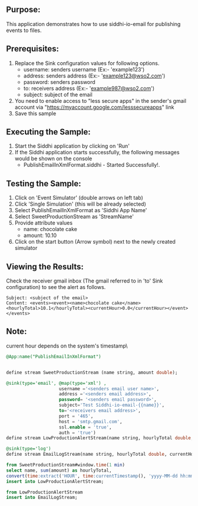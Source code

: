 
## Purpose:
This application demonstrates how to use siddhi-io-email for publishing events to files.

## Prerequisites:
1) Replace the Sink configuration values for following options.
    - username: senders username (Ex:- 'example123')
    - address: senders address (Ex:- 'example123@wso2.com')
    - password: senders password
    - to: receivers address (Ex:- 'example987@wso2.com')
    - subject: subject of the email
2) You need to enable access to "less secure apps" in the sender's gmail account via "https://myaccount.google.com/lesssecureapps" link
3) Save this sample

## Executing the Sample:
1) Start the Siddhi application by clicking on 'Run'
2) If the Siddhi application starts successfully, the following messages would be shown on the console
    * PublishEmailInXmlFormat.siddhi - Started Successfully!.

## Testing the Sample:
1) Click on 'Event Simulator' (double arrows on left tab)
2) Click 'Single Simulation' (this will be already selected)
3) Select PublishEmailInXmlFormat as 'Siddhi App Name'
4) Select SweetProductionStream as 'StreamName'
5) Provide attribute values
    - name: chocolate cake
    - amount: 10.10
6) Click on the start button (Arrow symbol) next to the newly created simulator

## Viewing the Results:
Check the receiver gmail inbox (The gmail referred to in 'to' Sink configuration) to see the alert as follows.

    Subject: <subject of the email>
    Content: <events><event><name>chocolate cake</name><hourlyTotal>10.1</hourlyTotal><currentHour>0.0</currentHour></event></events>

## Note: 
current hour depends on the system's timestamp\

```sql
@App:name("PublishEmailInXmlFormat")


define stream SweetProductionStream (name string, amount double);

@sink(type='email', @map(type='xml') ,
                    username ='<senders email user name>',
                    address ='<senders email address>',
                    password= '<senders email password>',
                    subject='Test Siddhi-io-email-{{name}}', 
                    to='<receivers email address>',
                    port = '465',
                    host = 'smtp.gmail.com',
                    ssl.enable = 'true',
                    auth = 'true')                
define stream LowProductionAlertStream(name string, hourlyTotal double, currentHour  double);

@sink(type='log')
define stream EmailLogStream(name string, hourlyTotal double, currentHour  double);

from SweetProductionStream#window.time(1 min)
select name, sum(amount) as hourlyTotal,
convert(time:extract('HOUR', time:currentTimestamp(), 'yyyy-MM-dd hh:mm:ss'), 'double') as currentHour
insert into LowProductionAlertStream;

from LowProductionAlertStream
insert into EmailLogStream;
```